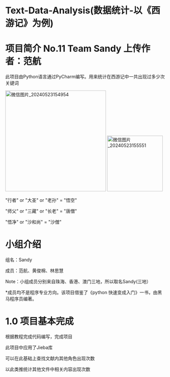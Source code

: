 # Text-Data-Analysis(数据统计-以《西游记》为例)

# 项目简介 No.11 Team Sandy 上传作者：范航

此项目由Python语言通过PyCharm编写。用来统计在西游记中一共出现过多少次关键词

<img width="315" alt="微信图片_20240523154954" src="https://github.com/BaconFan612/---/assets/168736821/6d01deae-1094-4688-8b05-aeef7911874f">

<img width="174" alt="微信图片_20240523155551" src="https://github.com/BaconFan612/---/assets/168736821/a77fd57d-ba6e-47ca-a618-f95f7a70f902">

"行者" or "大圣" or  "老孙" = "悟空"

"师父" or "三藏" or  "长老" = "唐僧"

"悟净" or "沙和尚" = "沙僧"

# 小组介绍

组名：Sandy 

成员：范航、黄俊棉、林思慧  

Note：小组成员分别来自珠海、香港、澳门三地，所以取名Sandy(三地） 

*成员均不是程序专业方向。该项目借鉴了《python 快速变成入门》一书，由黑马程序员编著。

# 1.0 项目基本完成
根据教程完成代码编写，完成项目

此项目中应用了Jieba库

可以在此基础上查找文献内其他角色出现次数

以此类推统计其他文件中相关内容出现次数
